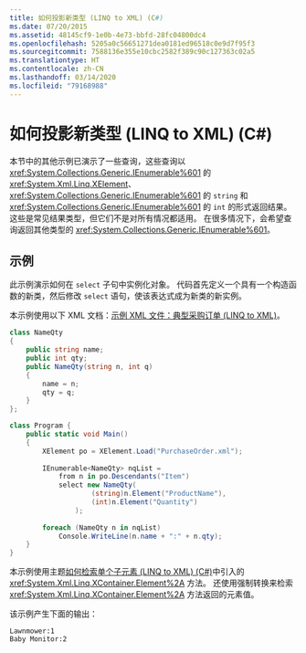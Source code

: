 ```yaml
---
title: 如何投影新类型 (LINQ to XML) (C#)
ms.date: 07/20/2015
ms.assetid: 48145cf9-1e0b-4e73-bbfd-28fc04800dc4
ms.openlocfilehash: 5205a0c56651271dea0181ed96518c0e9d7f95f3
ms.sourcegitcommit: 7588136e355e10cbc2582f389c90c127363c02a5
ms.translationtype: HT
ms.contentlocale: zh-CN
ms.lasthandoff: 03/14/2020
ms.locfileid: "79168988"
---
```

# <a name="how-to-project-a-new-type-linq-to-xml-c"></a>如何投影新类型 (LINQ to XML) (C#)

本节中的其他示例已演示了一些查询，这些查询以 <xref:System.Collections.Generic.IEnumerable%601> 的 <xref:System.Xml.Linq.XElement>、<xref:System.Collections.Generic.IEnumerable%601> 的 `string` 和 <xref:System.Collections.Generic.IEnumerable%601> 的 `int` 的形式返回结果。 这些是常见结果类型，但它们不是对所有情况都适用。 在很多情况下，会希望查询返回其他类型的 <xref:System.Collections.Generic.IEnumerable%601>。

## <a name="example"></a>示例

此示例演示如何在 `select` 子句中实例化对象。 代码首先定义一个具有一个构造函数的新类，然后修改 `select` 语句，使该表达式成为新类的新实例。

本示例使用以下 XML 文档：[示例 XML 文件：典型采购订单 (LINQ to XML)](./sample-xml-file-typical-purchase-order-linq-to-xml-1.md)。

```csharp
class NameQty
{
    public string name;
    public int qty;
    public NameQty(string n, int q)
    {
        name = n;
        qty = q;
    }
};

class Program {
    public static void Main()
    {
        XElement po = XElement.Load("PurchaseOrder.xml");
  
        IEnumerable<NameQty> nqList =
            from n in po.Descendants("Item")
            select new NameQty(
                    (string)n.Element("ProductName"),
                    (int)n.Element("Quantity")
                );
  
        foreach (NameQty n in nqList)
            Console.WriteLine(n.name + ":" + n.qty);
    }
}
```

本示例使用主题[如何检索单个子元素 (LINQ to XML) (C#)](how-to-retrieve-a-single-child-element-linq-to-xml.md)中引入的 <xref:System.Xml.Linq.XContainer.Element%2A> 方法。 还使用强制转换来检索 <xref:System.Xml.Linq.XContainer.Element%2A> 方法返回的元素值。  

该示例产生下面的输出：

```output
Lawnmower:1
Baby Monitor:2
```
